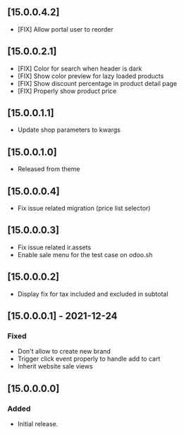 ## [15.0.0.4.2]
- [FIX] Allow portal user to reorder

## [15.0.0.2.1]
- [FIX] Color for search when header is dark
- [FIX] Show color preview for lazy loaded products
- [FIX] Show discount percentage in product detail page
- [FIX] Properly show product price

## [15.0.0.1.1]
- Update shop parameters to kwargs

## [15.0.0.1.0]
- Released from theme

## [15.0.0.0.4]
- Fix issue related migration (price list selector)

## [15.0.0.0.3]
- Fix issue related ir.assets
- Enable sale menu for the test case on odoo.sh

## [15.0.0.0.2]
- Display fix for tax included and excluded in subtotal

## [15.0.0.0.1] - 2021-12-24

### Fixed
- Don't allow to create new brand
- Trigger click event properly to handle add to cart
- Inherit website sale views

## [15.0.0.0.0]
### Added
- Initial release.
